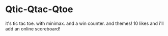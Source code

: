 # Qtic-Qtac-Qtoe
it's tic tac toe. with minimax. and a win counter. and themes! 10 likes and i'll add an online scoreboard!
